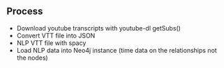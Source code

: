 ## Process

- Download youtube transcripts with youtube-dl getSubs()
- Convert VTT file into JSON
- NLP VTT file with spacy
- Load NLP data into Neo4j instance (time data on the relationships not the nodes)
